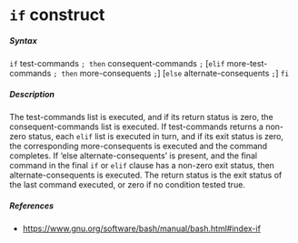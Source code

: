 # `if` construct

##### Syntax

`if` test-commands `; then`
  consequent-commands `;`
[`elif` more-test-commands `; then`
  more-consequents `;`]
[`else` alternate-consequents `;`]
`fi`

##### Description

The test-commands list is executed, and if its return status is zero, the consequent-commands list is executed. If test-commands returns a non-zero status, each `elif` list is executed in turn, and if its exit status is zero, the corresponding more-consequents is executed and the command completes. If ‘else alternate-consequents’ is present, and the final command in the final `if` or `elif` clause has a non-zero exit status, then alternate-consequents is executed. The return status is the exit status of the last command executed, or zero if no condition tested true.

##### References

- https://www.gnu.org/software/bash/manual/bash.html#index-if